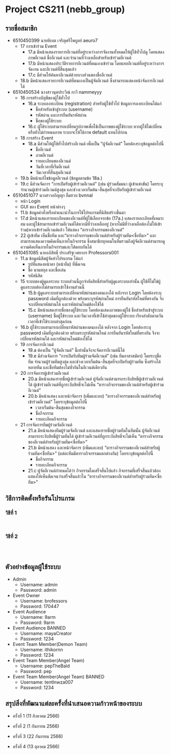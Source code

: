# Project CS211 (nebb_group)

## รายชื่อสมาชิก
* 6510450399 นายทิเบต เจริญศรีไพบูลย์ aeuro7
   * 17 การเข้าร่วม Event
     * 17.a  มีหน้าแสดงรายการอีเวนต์ที่อยู่ระหว่างการจัดงานทั้งหมดให้ผู้ใช้ทั่วไปดู โดยแสดงภาพอีเวนต์ ชื่ออีเวนต์ และจำนวนที่ว่างเหลือสำหรับเข้าร่วมอีเวนต์
     * 17.b มีหน้าแสดงประวัติรายการอีเวนต์ที่ตนเองเข้าร่วม โดยแยกอีเวนต์ที่อยู่ระหว่างการจัดงาน และอีเวนต์ที่สิ้นสุดแล้ว
     * 17.c มีส่วนให้ค้นหาอีเวนต์ด้วยบางส่วนของชื่ออีเวนต์
   * 18.b มีหน้าแสดงรายการอีเวนต์ที่ตนเองเป็นผู้จัดอีเวนต์ ซึ่งสามารถแสดงหน้าจัดการอีเวนต์ได้
* 6510450534 นางสาวนุตประวีณ์ กาวี nammeyyy
    * 16 การสร้างบัญชีของผู้ใช้ทั่วไป
      * 16.a ระบบลงทะเบียน (registration) สำหรับผู้ใช้ทั่วไป
        ข้อมูลการลงทะเบียนได้แก่ 
        * ชื่อสำหรับเข้าสู่ระบบ (username) 
        * รหัสผ่าน และการยืนยันรหัสผ่าน
        * ชื่อของผู้ใช้ระบบ
      * 16.c  ผู้ใช้ระบบสามารถเปลี่ยนรูปภาพเพื่อใช้เป็นภาพของผู้ใช้ระบบ หากผู้ใช้ไม่เปลี่ยนหรือยังไม่กำหนดภาพ ระบบจะให้ใช้ภาพ default แทนไปก่อน
   * 18 การสร้าง Event
     * 18.a มีส่วนให้ผู้ใช้ทั่วไปสร้างอีเวนต์ เพื่อเป็น “ผู้จัดอีเวนต์” โดยต้องระบุข้อมูลต่อไปนี้
       - ชื่ออีเวนต์ <br>
       - ภาพอีเวนต์ <br>
       - รายละเอียดของอีเวนต์ <br>
       - วันที่เวลาที่เริ่มอีเวนต์ <br>
       - วันเวลาที่สิ้นสุดอีเวนต์
  * 19.b มีหน้าแก้ไขข้อมูลอีเวนต์ (ข้อมูลตามข้อ 18a.)
  * 19.c  มีส่วนจัดการ “การเปิดรับผู้เข้าร่วมอีเวนต์” (เช่น ผู้ร่วมสัมมนา ผู้เข้าแข่งขัน) โดยระบุจำนวนผู้เข้าร่วมอีเวนต์สูงสุด และช่วงเวลาเริ่มต้น-สิ้นสุดที่จะเปิดรับผู้เข้าร่วมอีเวนต์
* 6510451077 นางสาวอภิญญา ลิ้มฮวบ bvnnal
    * หน้า Login 
    * GUI ของ Event หน้าต่างๆ
    * 11.b ข้อมูลคําสั่งหรือคําแนะนําในการใช้โปรแกรมที่นิสิตสร้างขึ้นมา
    * 17.d มีหน้าแสดงรายละเอียดของอีเวนต์ที่ผู้ใช้เลือกจากข้อ (17a.) แสดงรายละเอียดที่เหมาะสม และผู้ใช้สามารถเข้าร่วมอีเวนต์ได้หากมีที่ว่างเหลืออยู่ (หากไม่มีที่ว่างเหลือต้องไม่ให้เข้าร่วม)หากเข้าร่วมอีเวนต์แล้ว ให้แสดง “ตารางกิจกรรมของอีเวนต์”
    * 22 ผู้เข้าทีม เห็นชื่อทีม และ“ตารางกิจกรรมของอีเวนต์สำหรับผู้ร่วมทีม<ชื่อทีม>” และสามารถแสดงความคิดเห็นภายในกิจกรรม ซึ่งสมาชิกทุกคนในทีมรวมถึงผู้จัดอีเวนต์สามารถดูความคิดเห็นภายในกิจกรรมและโต้ตอบกันได้
* 6510451085 นายอภิสิทธิ์ ประเสริฐเวศยากร Professors001
    * 11.a ข้อมูลนิสิตผู้จัดทําโปรแกรม ได้แก่
        * รูปที่แสดงหน้าตา (หน้ายิ้ม) ที่ชัดเจน
        * ชื่อ นามสกุล และชื่อเล่น
        * รหัสนิสิต 
    * 15 ระบบของผู้ดูแลระบบ ระบบส่วนนี้ถูกจำกัดสิทธิ์สำหรับผู้ดูแลระบบเท่านั้น ผู้ใช้ที่ไม่ใช่ผู้ดูแลระบบต้องไม่สามารถเข้าใช้งานส่วนนี้
        * 15.b ผู้ดูแลระบบสามารถเปลี่ยนรหัสผ่านของตนเองได้ หลังจาก Login โดยต้องระบุ password เดิมที่ถูกต้องด้วย พร้อมระบุรหัสผ่านใหม่ การยืนยันรหัสใหม่ที่ตรงกัน จึงจะเปลี่ยนรหัสผ่านได้ และรหัสผ่านใหม่ต้องใช้ได้
        * 15.c มีหน้าแสดงรายชื่อของผู้ใช้ระบบ โดยต้องแสดงภาพของผู้ใช้ ชื่อสำหรับเข้าสู่ระบบ (username) ชื่อผู้ใช้ระบบ และวันเวลาที่เข้าใช้ล่าสุดของผู้ใช้ระบบ เรียงลำดับตามวันเวลาที่เข้าใช้ระบบล่าสุดก่อน
    * 16.b ผู้ใช้ระบบสามารถเปลี่ยนรหัสผ่านของตนเองได้ หลังจาก Login โดยต้องระบุ password เดิมที่ถูกต้องด้วย พร้อมระบุรหัสผ่านใหม่ การยืนยันรหัสใหม่ที่ตรงกัน จึงจะเปลี่ยนรหัสผ่านได้ และรหัสผ่านใหม่ต้องใช้ได้
    * 19 การจัดการอีเวนต์
        * 19.a ต้องเป็น ”ผู้จัดอีเวนต์” นี้เท่านั้นจึงจะจัดการอีเวนต์นี้ได้
        * 19.e มีส่วนจัดการ “การเปิดรับทีมผู้ร่วมจัดอีเวนต์” (เช่น ทีมอาสาสมัคร) โดยระบุชื่อทีม จำนวนผู้ร่วมทีมสูงสุด และช่วงเวลาเริ่มต้น-สิ้นสุดที่จะเปิดรับผู้ร่วมทีม ซึ่งสร้างได้หลายทีม และชื่อทีมต้องไม่ซ้ำกันในอีเวนต์เดียวกัน
    * 20  การจัดการผู้เข้าร่วมอีเวนต์
        * 20.a  มีหน้าแสดงรายชื่อผู้เข้าร่วมอีเวนต์ ผู้จัดอีเวนต์สามารถระงับสิทธิ์ผู้เข้าร่วมอีเวนต์ได้ ผู้เข้าร่วมอีเวนต์ที่ถูกระงับสิทธิ์จะไม่เห็น “ตารางกิจกรรมของอีเวนต์สำหรับผู้เข้าร่วมอีเวนต์”
        * 20.b มีหน้าแสดง และหน้าจัดการ (เพิ่มและลบ) “ตารางกิจกรรมของอีเวนต์สำหรับผู้เข้าร่วมอีเวนต์” โดยระบุข้อมูลต่อไปนี้
            * เวลาเริ่มต้น-สิ้นสุดของกิจกรรม
            * ชื่อกิจกรรม
            * รายละเอียดกิจกรรม
    * 21 การจัดการทีมผู้ร่วมจัดอีเวนต์
        * 21.a มีหน้าแสดงทีมผู้ร่วมจัดอีเวนต์ และแสดงรายชื่อผู้ร่วมทีมในทีมนั้น ผู้จัดอีเวนต์สามารถระงับสิทธิ์ผู้ร่วมทีมได้ ผู้เข้าร่วมอีเวนต์ที่ถูกระงับสิทธิ์จะไม่เห็น “ตารางกิจกรรมของอีเวนต์สำหรับผู้ร่วมทีม<ชื่อทีม>”
        * 21.b มีหน้าแสดง และหน้าจัดการ (เพิ่มและลบ) “ตารางกิจกรรมของอีเวนต์สำหรับผู้ร่วมทีม<ชื่อทีม>” (แต่ละทีมมีตารางกิจกรรมแตกต่างกัน) โดยระบุข้อมูลต่อไปนี้
            - ชื่อกิจกรรม
            - รายละเอียดกิจกรรม
        * 21.c ผู้จัดอีเวนต์กำหนดได้ว่า กิจกรรมใดเสร็จสิ้นไปแล้ว กิจกรรมที่เสร็จสิ้นแล้วต้องแสดงให้เห็นชัดเจนว่าเสร็จสิ้นแล้วใน “ตารางกิจกรรมของอีเวนต์สำหรับผู้ร่วมทีม<ชื่อทีม>”



## วิธีการติดตั้งหรือรันโปรแกรม

### วิธีที่ 1
   ```
   
   ```

   ```
   
   ```


### วิธีที่ 2

   ```
   
   ```


   ```
   
   ```


   ```
   
   ```

## ตัวอย่างข้อมูลผู้ใช้ระบบ
* Admin
  * Username: admin 
  * Password: admin 
* Event Owner
  * Username: brofessors
  * Password: 170447
* Event Audience
  * Username: 9arm
  * Password: 9arm
* Event Audience BANNED
  * Username: mayaCreator
  * Password: 1234
* Event Team Member(Demon Team)
  * Username: ithikornn
  * Password: 1234
* Event Team Member(Angel Team)
  * Username: pepTheBald
  * Password: pep
* Event Team Member(Angel Team) BANNED
  * Username: tentlnwza007
  * Password: 1234

## สรุปสิ่งที่พัฒนาแต่ละครั้งที่นำเสนอความก้าวหน้าของระบบ
* ครั้งที่ 1 (11 สิงหาคม 2566)
    
* ครั้งที่ 2 (1 กันยายน 2566)
    
* ครั้งที่ 3 (22 กันยายน 2566)

* ครั้งที่ 4 (13 ตุลาคม 2566)
   
